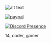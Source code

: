 <!--- - 👋 Hi, I’m @OfficialB
- 👀 I’m interested in learning & creating new things
- 🌱 I’m currently learning JavaScript & PHP
- 🌐 I'm a website creator
- 📚 I know HTML, CSS, PHP, and JavaScript. I am still learning JavaScript and PHP.
- 📫 Contact me by Discord, Official B#0001.

# Most of my repo's are private.
## https://www.bsite.wtf is my website. --->
<!---
OfficialB/OfficialB is a ✨ special ✨ repository because its `README.md` (this file) appears on your GitHub profile.
You can click the Preview link to take a look at your changes.
--->

![alt text](https://media.discordapp.net/attachments/875439238643068968/878785066489221150/b_sig.png)

<p>
  <a href="https://www.paypal.me/officialb325">
      <img src="https://www.paypalobjects.com/en_US/i/btn/btn_donateCC_LG.gif" alt="paypal">
  </a>
</p>

[![Discord Presence](https://lanyard.cnrad.dev/api/943239246288932874)](https://discord.com/users/943239246288932874)

14, coder, gamer
